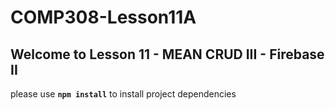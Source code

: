 # COMP308-Lesson11A

## Welcome to Lesson 11 - MEAN CRUD III - Firebase II

please use **`npm install`** to install project dependencies
